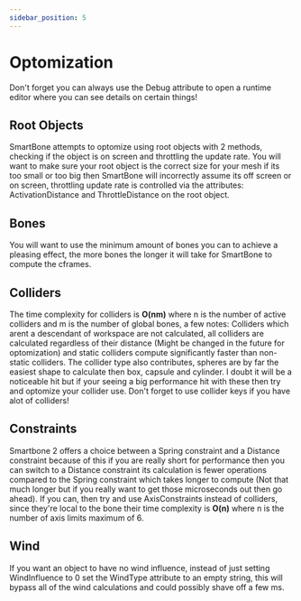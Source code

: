 ```yaml
---
sidebar_position: 5
---
```

# Optomization

Don't forget you can always use the Debug attribute to open a runtime editor where you can see details on certain things!

## Root Objects
SmartBone attempts to optomize using root objects with 2 methods, checking if the object is on screen and throttling the update rate. You will want to make sure your root object is the correct size for your mesh if its too small or too big then SmartBone will incorrectly assume its off screen or on screen, throttling update rate is controlled via the attributes: ActivationDistance and ThrottleDistance on the root object.

## Bones
You will want to use the minimum amount of bones you can to achieve a pleasing effect, the more bones the longer it will take for SmartBone to compute the cframes.

## Colliders
The time complexity for colliders is **O(nm)** where n is the number of active colliders and m is the number of global bones, a few notes: Colliders which arent a descendant of workspace are not calculated, all colliders are calculated regardless of their distance (Might be changed in the future for optomization) and static colliders compute significantly faster than non-static colliders. The collider type also contributes, spheres are by far the easiest shape to calculate then box, capsule and cylinder. I doubt it will be a noticeable hit but if your seeing a big performance hit with these then try and optomize your collider use. Don't forget to use collider keys if you have alot of colliders!

## Constraints
Smartbone 2 offers a choice between a Spring constraint and a Distance constraint because of this if you are really short for performance then you can switch to a Distance constraint its calculation is fewer operations compared to the Spring constraint which takes longer to compute (Not that much longer but if you really want to get those microseconds out then go ahead). If you can, then try and use AxisConstraints instead of colliders, since they're local to the bone their time complexity is **O(n)** where n is the number of axis limits maximum of 6.

## Wind
If you want an object to have no wind influence, instead of just setting WindInfluence to 0 set the WindType attribute to an empty string, this will bypass all of the wind calculations and could possibly shave off a few ms.
